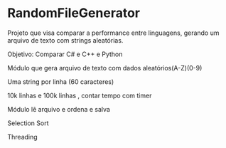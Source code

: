 # RandomFileGenerator

Projeto que visa comparar a performance entre linguagens, gerando um arquivo de texto com strings aleatórias.

Objetivo: Comparar C# e C++ e Python

Módulo que gera arquivo de texto com dados aleatórios(A-Z)(0-9)

Uma string por linha (60 caracteres)

10k linhas e 100k linhas , contar tempo com timer

Módulo lê arquivo e ordena e salva

Selection Sort

Threading
